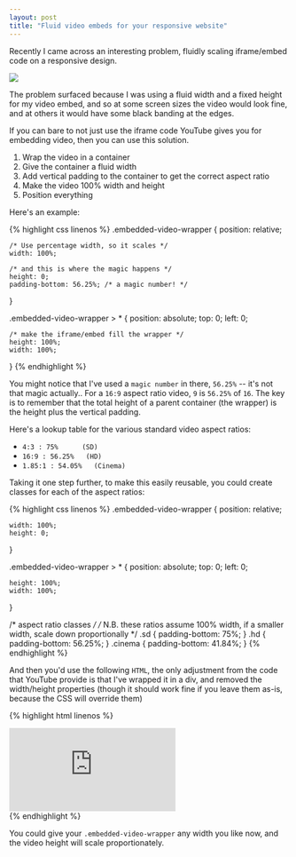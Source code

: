 ```yaml
---
layout: post
title: "Fluid video embeds for your responsive website"
---
```

Recently I came across an interesting problem, fluidly scaling iframe/embed code on a responsive design.

![](http://uk.omg.li/SDVZ/Image%202013.10.29%2016%3A13%3A53.png)

The problem surfaced because I was using a fluid width and a fixed height for my video embed, and so at some screen sizes the video would look fine, and at others it would have some black banding at the edges.

<!-- more -->

If you can bare to not just use the iframe code YouTube gives you for embedding video, then you can use this solution.

1. Wrap the video in a container
2. Give the container a fluid width
3. Add vertical padding to the container to get the correct aspect ratio
4. Make the video 100% width and height
5. Position everything


Here's an example:

{% highlight css linenos %}
.embedded-video-wrapper {
    position: relative;

    /* Use percentage width, so it scales */
    width: 100%;

    /* and this is where the magic happens */
    height: 0;
    padding-bottom: 56.25%; /* a magic number! */
}

.embedded-video-wrapper > * {
    position: absolute;
    top: 0;
    left: 0;

    /* make the iframe/embed fill the wrapper */
    height: 100%;
    width: 100%;
}
{% endhighlight %}

You might notice that I've used a `magic number` in there, `56.25%` -- it's not that magic actually.. For a `16:9` aspect ratio video, `9` is `56.25%` of `16`. The key is to remember that the total height of a parent container (the wrapper) is the height plus the vertical padding.

Here's a lookup table for the various standard video aspect ratios:
- `4:3 : 75%      (SD)`
- `16:9 : 56.25%   (HD)`
- `1.85:1 : 54.05%   (Cinema)`

Taking it one step further, to make this easily reusable, you could create classes for each of the aspect ratios:

{% highlight css linenos %}
.embedded-video-wrapper {
    position: relative;

    width: 100%;
    height: 0;
}

.embedded-video-wrapper > * {
    position: absolute;
    top: 0;
    left: 0;

    height: 100%;
    width: 100%;
}

/* aspect ratio classes */
/* N.B. these ratios assume 100% width, if a smaller width, scale down proportionally */
.sd {
    padding-bottom: 75%;
}
.hd {
    padding-bottom: 56.25%;
}
.cinema {
    padding-bottom: 41.84%;
}
{% endhighlight %}

And then you'd use the following `HTML`, the only adjustment from the code that YouTube provide is that I've wrapped it in a div, and removed the width/height properties (though it should work fine if you leave them as-is, because the CSS will override them)

{% highlight html linenos %}
<div class="embedded-video-wrapper hd">
    <iframe
        src="http://www.youtube.com/embed/xEhaVhta7sI"
        frameborder="0"
        allowfullscreen
    ></iframe>
</div>
{% endhighlight %}

You could give your `.embedded-video-wrapper` any width you like now, and the video height will scale proportionately.

